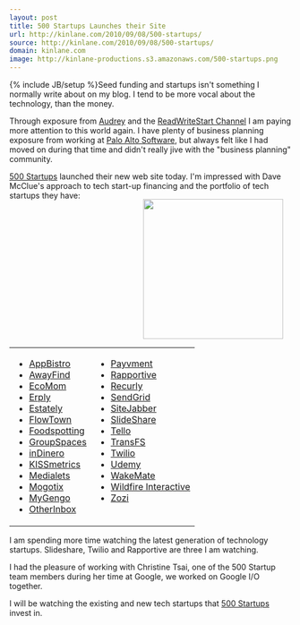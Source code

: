 ```yaml
---
layout: post
title: 500 Startups Launches their Site
url: http://kinlane.com/2010/09/08/500-startups/
source: http://kinlane.com/2010/09/08/500-startups/
domain: kinlane.com
image: http://kinlane-productions.s3.amazonaws.com/500-startups.png
---
```

{% include JB/setup %}Seed funding and startups isn't something I normally write about on my blog. I tend to be more vocal about the technology, than the money.<p></p>
Through exposure from <a href="http://www.audreywatters.com" target="_blank">Audrey</a> and the <a href="http://www.readwriteweb.com/start/" target="_blank">ReadWriteStart Channel</a> I am paying more attention to this world again. I have plenty of business planning exposure from working at <a href="http://www.paloalto.com" target="_blank">Palo Alto Software</a>, but always felt like I had moved on during that time and didn't really jive with the "business planning" community.<p></p>
<a href="http://500startups.com/" target="_blank">500 Startups</a> launched their new web site today. I'm impressed with Dave McClue's approach to tech start-up financing and the portfolio of tech startups they have:
<img class="alignnone" style="padding: 15px;" title="500 Startups" src="http://kinlane-productions.s3.amazonaws.com/500-startups.png" alt="" width="250" align="right" />
<table cellspacing="2" cellpadding="2">
<tbody>
<tr>
<td valign="top">
<ul class="mainlist">
	<li><a href="http://appbistro.com/" target="_blank">AppBistro</a></li>
	<li><a href="http://awayfind.com/" target="_blank">AwayFind</a></li>
	<li><a href="http://ecomom.com/" target="_blank">EcoMom</a></li>
	<li><a href="http://erply.com/" target="_blank">Erply</a></li>
	<li><a href="http://estately.com/" target="_blank">Estately</a></li>
	<li><a href="http://www.flowtown.com/" target="_blank">FlowTown</a></li>
	<li><a href="http://foodspotting.com/" target="_blank">Foodspotting</a></li>
	<li><a href="http://groupspaces.com/" target="_blank">GroupSpaces</a></li>
	<li><a href="http://www.indinero.com/" target="_blank">inDinero</a></li>
	<li><a href="https://www.kissmetrics.com/" target="_blank">KISSmetrics</a></li>
	<li><a href="http://medialets.com/" target="_blank">Medialets</a></li>
	<li><a href="http://mogotix.com/" target="_blank">Mogotix</a></li>
	<li><a href="http://mygengo.com/" target="_blank">MyGengo</a></li>
	<li><a href="http://www.otherinbox.com/" target="_blank">OtherInbox</a></li>
</ul>
</td>
<td valign="top">
<ul class="mainlist">
	<li><a href="http://www.payvment.com/" target="_blank">Payvment</a></li>
	<li><a href="http://rapportive.com/" target="_blank">Rapportive</a></li>
	<li><a href="http://recurly.com/" target="_blank">Recurly</a></li>
	<li><a href="http://sendgrid.com/" target="_blank">SendGrid</a></li>
	<li><a href="http://sitejabber.com/" target="_blank">SiteJabber</a></li>
	<li><a href="http://www.slideshare.net/" target="_blank">SlideShare</a></li>
	<li><a href="http://tello.com/" target="_blank">Tello</a></li>
	<li><a href="http://transfs.com/" target="_blank">TransFS</a></li>
	<li><a href="http://twilio.com/" target="_blank">Twilio</a></li>
	<li><a href="http://udemy.com/" target="_blank">Udemy</a></li>
	<li><a href="http://www.wakemate.com/" target="_blank">WakeMate</a></li>
	<li><a href="http://wildfireapp.com/" target="_blank">Wildfire Interactive</a></li>
	<li><a href="http://zozi.com/" target="_blank">Zozi</a></li>
</ul>
</td>
</tr>
</tbody>
</table>
I am spending more time watching the latest generation of technology startups. Slideshare, Twilio and Rapportive are three I am watching.<p></p>
I had the pleasure of working with Christine Tsai, one of the 500 Startup team members during her time at Google, we worked on Google I/O together.<p></p>
I will be watching the existing and new tech startups that <a href="http://500startups.com/" target="_blank">500 Startups</a> invest in.
